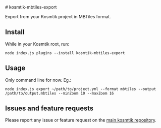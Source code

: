 # kosmtik-mbtiles-export

Export from your Kosmtik project in MBTiles format.

## Install

While in your Kosmtik root, run:

`node index.js plugins --install kosmtik-mbtiles-export`

## Usage

Only command line for now. Eg.:

```
node index.js export ~/path/to/project.yml --format mbtiles --output /path/to/output.mbtiles --minZoom 10 --maxZoom 16
```

## Issues and feature requests

Please report any issue or feature request on the [main kosmtik repository](https://github.com/kosmtik/kosmtik/issues).
